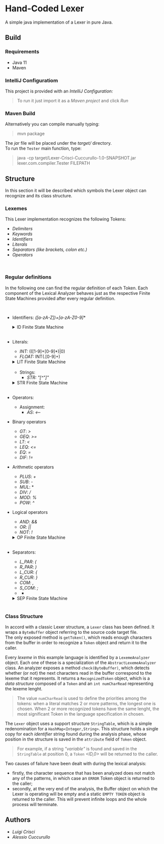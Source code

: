 # Hand-Coded Lexer

A simple java implementation of a Lexer in pure Java.

## Build  

### Requirements

- Java 11
- Maven

### IntelliJ Configuratiom

This project is provided with an *IntelliJ Configuration:* 

> To run it just import it as a *Maven project* and click *Run*

### Maven Build

Alternatively you can compile manually typing: 

> mvn package

The *jar* file will be placed under the *target/* directory.  
To run the `Tester` main function, type:

> java -cp target/Lexer-Crisci-Cuccurullo-1.0-SNAPSHOT.jar lexer.com.compiler.Tester FILEPATH

## Structure

In this section it will be described which symbols the Lexer object can recognize and its class structure.

### Lexemes

This Lexer implementation recognizes the following Tokens:  
- *Delimiters*
- *Keywords*
- *Identifiers*
- *Literals*
- *Separators (like brackets, colon etc.)*
- *Operators* 

</br> 

### Regular definitions
 In the following one can find the regular definition of each Token. Each component of the Lexical Analyzer behaves just as the respective Finite State Machines provided after every regular definition.   
  
</br>

- Identifiers: *([a-zA-Z])+[a-zA-Z0-9]**
  <details>
  <summary>ID Finite State Machine</summary>
  <img src="./img/ID_DFA.svg" width="50%" height="50%"/> </br>
  </details>
  <br>
- Literals:
    - *INT:* (([1-9]+[0-9]\*)|0)
    - *FLOAT:* INT(\.[0-9]+) 
  <details>
  <summary>LIT Finite State Machine</summary>
  <img src="./img/NUM_DFA.svg" width="50%" height="50%"/> </br>
  </details>
  </br>
  
  - Strings:
    - *STR:* *"[^"]"*
  <details>
  <summary>STR Finite State Machine</summary>
  <img src="./img/STR_DFA.svg" width="50%" height="50%"/> </br>
  </details>
  </br>
- Operators:  
  - Assignment: 
    - *AS*: *<--*
  
- Binary operators
    - *GT*: *>* 
    - *GEQ*: *>=*
    - *LT*: *<*
    - *LEQ*: *<=*
    - *EQ*: *=*
    - *DIF*: *!=*
  
- Arithmetic operators  
    - *PLUS*: *+*
    - *SUB*: *-*
    - *MUL*: *
    - *DIV*: *\/*
    - *MOD*: *%*
    - *POW*: *^*

- Logical operators
    - *AND*: *&&*
    - *OR*: *||*
    - *NOT*: *!*
  <details>
  <summary>OP Finite State Machine</summary>
  <img src="./img/OP_DFA.svg" width="50%" height="50%"/> </br>
  </details>    
  </br>

- Separators:
  - *L_PAR*: *(*
  - *R_PAR*: *)*
  - *L_CUR*: *{*
  - *R_CUR*: *}*
  - *COM*: *,*
  - *S_COM*: *;*
  - *

  <details>
  <summary>SEP Finite State Machine</summary>
  <img src="./img/SEP_DFA.svg" width="30%" height="30%"/> </br>
  </details>  
  </br>

### Class Structure
  
In accord with a classic Lexer structure, a `Lexer` class has been defined. It wraps a `ByteBuffer` object referring to the source code target file.  
The only exposed method is `getToken()`, which reads enough characters from the buffer in order to recognize a `Token` object and return it to the caller.  

Every *lexeme* in this example language is identified by a `LexemeAnalyzer` object. Each one of these is a specialization of the `AbstractLexemeAnalyzer` class. An analyzer exposes a method `check(ByteBuffer)`, which detects whether (or not) the next characters read in the buffer correspond to the lexeme that it represents.
It returns a `RecognizedToken` object, which is a *data structure* composed of a `Token` and an `int numCharRead` representing the lexeme lenght.

> The value `numCharRead` is used to define the priorities among the tokens: when a literal matches 2 or more patterns, the longest one is chosen. When 2 or more recognized tokens have the same lenght, the most significant Token in the language specification in chosen.

The `Lexer` object uses a support structure `StringTable`, which is a simple redenomination for a `HashMap<Integer,String>`. This structure holds a single copy for each *identifier* string found during the analysis phase, whose position in the structure is saved in the `attribute` field of `Token` object.  

> For example, if a string *"variable"* is found and saved in the `StringTable` at position 0, a `Token`  *<ID,0>* will be returned to the caller.

Two causes of failure have been dealt with during the lexical analysis: 
- firstly, the character sequence that has been analyzed does not match any of the patterns, in which case an `ERROR` Token object is returned to the caller;
- secondly, at the very end of the analysis, the Buffer object on which the Lexer is operating will be empty and a static `EMPTY TOKEN` object is returned to the caller. This will prevent infinite loops and the whole process will terminate.

## Authors
- *Luigi Crisci*
- *Alessio Cuccurullo*